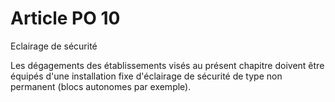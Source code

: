 # Article PO 10

Eclairage de sécurité

Les dégagements des établissements visés au présent chapitre doivent être équipés d'une installation fixe d'éclairage de sécurité de type non permanent (blocs autonomes par exemple).
